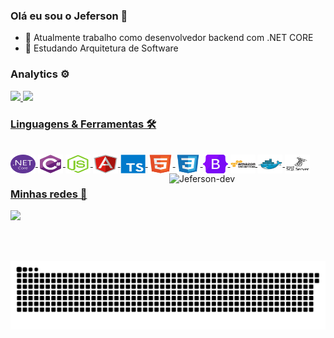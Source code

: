 ### Olá eu sou o Jeferson 👋


- 🔭 Atualmente trabalho como desenvolvedor backend com .NET CORE
- 🌱 Estudando Arquitetura de Software

### Analytics ⚙️

 <div>
  <a href="https://github.com/jefferson1208">
  <img height="180em" src="https://github-readme-stats.vercel.app/api?username=jefferson1208&show_icons=true&theme=tokyonight&include_all_commits=true&count_private=true"/>
  <img height="180em" src="https://github-readme-stats.vercel.app/api/top-langs/?username=jefferson1208&layout=compact&langs_count=7&theme=tokyonight"/>
</div>
 
### Linguagens & Ferramentas 🛠
 
<div style="display: inline_block"><br>
  <img align="center" alt="Jeferson-Netcore" height="30" width="40" src="https://github.com/devicons/devicon/blob/master/icons/dotnetcore/dotnetcore-original.svg">
  <img align="center" alt="Jeferson-Csharp" height="30" width="40" src="https://raw.githubusercontent.com/devicons/devicon/master/icons/csharp/csharp-original.svg">
  <img align="center" alt="Jeferson-Node" height="30" width="40" src="https://github.com/devicons/devicon/blob/master/icons/nodejs/nodejs-original.svg">
  <img align="center" alt="Jeferson-Angular" height="30" width="40" src="https://github.com/devicons/devicon/blob/master/icons/angularjs/angularjs-original.svg">
  <img align="center" alt="Jeferson-Ts" height="30" width="40" src="https://raw.githubusercontent.com/devicons/devicon/master/icons/typescript/typescript-plain.svg">
  <img align="center" alt="Jeferson-HTML" height="30" width="40" src="https://raw.githubusercontent.com/devicons/devicon/master/icons/html5/html5-original.svg">
  <img align="center" alt="Jeferson-CSS" height="30" width="40" src="https://raw.githubusercontent.com/devicons/devicon/master/icons/css3/css3-original.svg">
 <img align="center" alt="Jeferson-Bootstrap" height="30" width="40" src="https://github.com/devicons/devicon/blob/master/icons/bootstrap/bootstrap-original.svg">
  <img align="center" alt="Jeferson-Aws" height="30" width="40" src="https://github.com/devicons/devicon/blob/master/icons/amazonwebservices/amazonwebservices-original-wordmark.svg">
 <img align="center" alt="Jeferson-Docker" height="30" width="40" src="https://github.com/devicons/devicon/blob/master/icons/docker/docker-original.svg">
 <img align="center" alt="Jeferson-sqlserver" height="30" width="40" src="https://github.com/devicons/devicon/blob/master/icons/microsoftsqlserver/microsoftsqlserver-plain-wordmark.svg">
  <img align="right" alt="Jeferson-dev" height="140" width="250" src="https://media.giphy.com/media/g06HKnMmtK1aXurndU/giphy.gif">
</div>
  
### Minhas redes 🤝
 
<div> 
  
  <a href="https://www.linkedin.com/in/jeferson-moraes-b1391682/" target="_blank"><img src="https://img.shields.io/badge/-LinkedIn-%230077B5?style=for-the-badge&logo=linkedin&logoColor=white" target="_blank"></a> 
 
  ![Snake animation](https://github.com/jefferson1208/jefferson1208/blob/output/github-contribution-grid-snake.svg)
 
</div>

